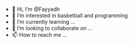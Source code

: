 - 👋 Hi, I’m @Fayyadh
- 👀 I’m interested in basketball and programming
- 🌱 I’m currently learning ...
- 💞️ I’m looking to collaborate on ...
- 📫 How to reach me ...

<!---
FayyadhZaidan/FayyadhZaidan is a ✨ special ✨ repository because its `README.md` (this file) appears on your GitHub profile.
You can click the Preview link to take a look at your changes.
--->
